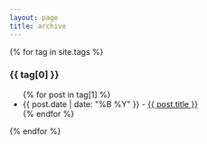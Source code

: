 ```yaml
---
layout: page
title: archive
---
```


{% for tag in site.tags %}
  <h3>{{ tag[0] }}</h3>
  <ul>
    {% for post in tag[1] %}
      <li>{{ post.date | date: "%B %Y" }} - <a href="{{ site.baseurl }}{{ post.url }}" class= "{{ tag[0] }}" > {{ post.title }}</a></li>
    {% endfor %}
  </ul>
{% endfor %}
